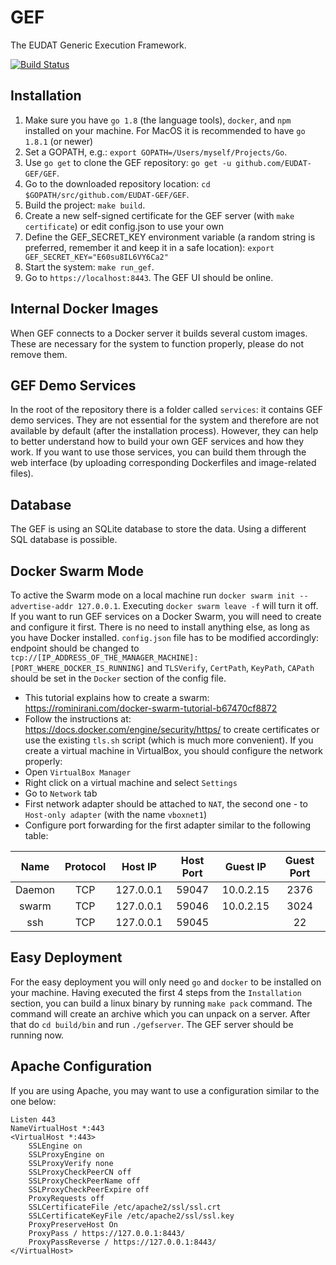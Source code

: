 GEF
===

The EUDAT Generic Execution Framework.

[![Build Status](https://travis-ci.org/EUDAT-GEF/GEF.svg?branch=master)](https://travis-ci.org/EUDAT-GEF/GEF)

Installation
------------

1. Make sure you have `go 1.8` (the language tools), `docker`, and `npm` installed on your machine. For MacOS it is
recommended to have `go 1.8.1` (or newer)
2. Set a GOPATH, e.g.: `export GOPATH=/Users/myself/Projects/Go`.
3. Use `go get` to clone the GEF repository: `go get -u github.com/EUDAT-GEF/GEF`.
4. Go to the downloaded repository location: `cd $GOPATH/src/github.com/EUDAT-GEF/GEF`.
5. Build the project: `make build`.
6. Create a new self-signed certificate for the GEF server (with `make certificate`) or edit config.json to use your own
7. Define the GEF_SECRET_KEY environment variable (a random string is preferred, remember it and keep it in a safe location): `export GEF_SECRET_KEY="E60su8IL6VY6Ca2"`
8. Start the system: `make run_gef`.
9. Go to `https://localhost:8443`. The GEF UI should be online.

Internal Docker Images
-------------
When GEF connects to a Docker server it builds several custom images. These are necessary for the system to function
properly, please do not remove them.

GEF Demo Services
-------------
In the root of the repository there is a folder called `services`: it contains GEF demo services. They are not essential
for the system and therefore are not available by default (after the installation process). However, they can help to better 
understand how to build your own GEF services and how they work. If you want to use those services, you can build them
through the web interface (by uploading corresponding Dockerfiles and image-related files).

Database
-------------
The GEF is using an SQLite database to store the data. Using a different SQL database is possible.

Docker Swarm Mode
-------------
To active the Swarm mode on a local machine run `docker swarm init --advertise-addr 127.0.0.1`. Executing `docker swarm leave -f`
will turn it off. If you want to run GEF services on a Docker Swarm, you will need to create and configure it first. There is no need to install anything
else, as long as you have Docker installed. `config.json` file has to be modified accordingly: endpoint should be changed
to `tcp://[IP_ADDRESS_OF_THE_MANAGER_MACHINE]:[PORT_WHERE_DOCKER_IS_RUNNING]` and `TLSVerify`, `CertPath`,
`KeyPath`, `CAPath` should be set in the `Docker` section of the config file.
- This tutorial explains how to create a swarm: https://rominirani.com/docker-swarm-tutorial-b67470cf8872
- Follow the instructions at: https://docs.docker.com/engine/security/https/ to create certificates or use the existing `tls.sh` script
(which is much more convenient). 
If you create a virtual machine in VirtualBox, you should configure the network properly:
- Open `VirtualBox Manager`
- Right click on a virtual machine and select `Settings`
- Go to `Network` tab
- First network adapter should be attached to `NAT`, the second one - to `Host-only adapter` (with the name `vboxnet1`)
- Configure port forwarding for the first adapter similar to the following table:

| Name | Protocol | Host IP | Host Port | Guest IP | Guest Port |
| :---: |:--------:| :------:| :-------: | :------: | :---------: |
| Daemon | TCP | 127.0.0.1 | 59047 | 10.0.2.15 | 2376 |
| swarm | TCP | 127.0.0.1 | 59046 | 10.0.2.15 | 3024 |
| ssh | TCP | 127.0.0.1 | 59045 |  | 22 |


Easy Deployment
-------------
For the easy deployment you will only need `go` and `docker` to be installed on your machine. Having executed the first
4 steps from the `Installation` section, you can build a linux binary by running `make pack` command. The command will
create an archive which you can unpack on a server. After that do `cd build/bin` and run `./gefserver`. The GEF server
should be running now.

Apache Configuration
-------------
If you are using Apache, you may want to use a configuration similar to the one below:
~~~~
Listen 443
NameVirtualHost *:443
<VirtualHost *:443>
    SSLEngine on
    SSLProxyEngine on
    SSLProxyVerify none
    SSLProxyCheckPeerCN off
    SSLProxyCheckPeerName off
    SSLProxyCheckPeerExpire off
    ProxyRequests off
    SSLCertificateFile /etc/apache2/ssl/ssl.crt
    SSLCertificateKeyFile /etc/apache2/ssl/ssl.key
    ProxyPreserveHost On
    ProxyPass / https://127.0.0.1:8443/
    ProxyPassReverse / https://127.0.0.1:8443/
</VirtualHost>
~~~~
